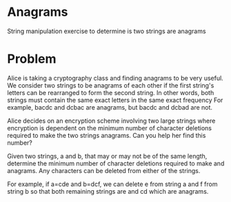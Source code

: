 # Anagrams
String manipulation exercise to determine is two strings are anagrams

# Problem
Alice is taking a cryptography class and finding anagrams to be very useful. We consider two strings to be anagrams of each other if the
first string's letters can be rearranged to form the second string. In other words, both strings must contain the same exact letters in
the same exact frequency For example, bacdc and dcbac are anagrams, but bacdc and dcbad are not.

Alice decides on an encryption scheme involving two large strings where encryption is dependent on the minimum number of character
deletions required to make the two strings anagrams. Can you help her find this number?

Given two strings, a and b, that may or may not be of the same length, determine the minimum number of character deletions required to
make  and  anagrams. Any characters can be deleted from either of the strings.

For example, if a=cde and b=dcf, we can delete e from string a and f from string b so that both remaining strings are and cd which are
anagrams.

